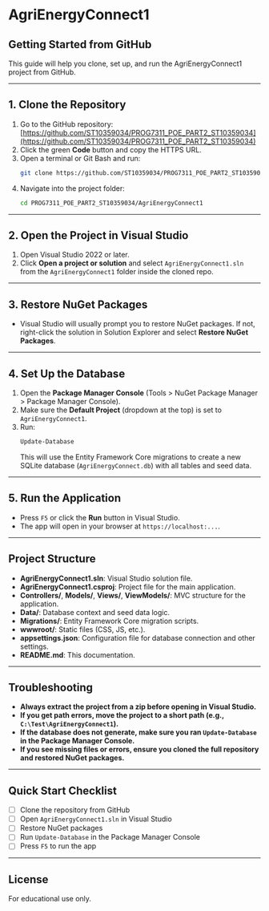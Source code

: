 # AgriEnergyConnect1

## Getting Started from GitHub

This guide will help you clone, set up, and run the AgriEnergyConnect1 project from GitHub.

---

## 1. Clone the Repository

1. Go to the GitHub repository: [https://github.com/ST10359034/PROG7311_POE_PART2_ST10359034](https://github.com/ST10359034/PROG7311_POE_PART2_ST10359034)
2. Click the green **Code** button and copy the HTTPS URL.
3. Open a terminal or Git Bash and run:
   ```sh
   git clone https://github.com/ST10359034/PROG7311_POE_PART2_ST10359034.git
   ```
4. Navigate into the project folder:
   ```sh
   cd PROG7311_POE_PART2_ST10359034/AgriEnergyConnect1
   ```

---

## 2. Open the Project in Visual Studio

1. Open Visual Studio 2022 or later.
2. Click **Open a project or solution** and select `AgriEnergyConnect1.sln` from the `AgriEnergyConnect1` folder inside the cloned repo.

---

## 3. Restore NuGet Packages

- Visual Studio will usually prompt you to restore NuGet packages. If not, right-click the solution in Solution Explorer and select **Restore NuGet Packages**.

---

## 4. Set Up the Database

1. Open the **Package Manager Console** (Tools > NuGet Package Manager > Package Manager Console).
2. Make sure the **Default Project** (dropdown at the top) is set to `AgriEnergyConnect1`.
3. Run:
   ```sh
   Update-Database
   ```
   This will use the Entity Framework Core migrations to create a new SQLite database (`AgriEnergyConnect.db`) with all tables and seed data.

---

## 5. Run the Application

- Press `F5` or click the **Run** button in Visual Studio.
- The app will open in your browser at `https://localhost:...`.

---

## Project Structure

- **AgriEnergyConnect1.sln**: Visual Studio solution file.
- **AgriEnergyConnect1.csproj**: Project file for the main application.
- **Controllers/**, **Models/**, **Views/**, **ViewModels/**: MVC structure for the application.
- **Data/**: Database context and seed data logic.
- **Migrations/**: Entity Framework Core migration scripts.
- **wwwroot/**: Static files (CSS, JS, etc.).
- **appsettings.json**: Configuration file for database connection and other settings.
- **README.md**: This documentation.

---

## Troubleshooting

- **Always extract the project from a zip before opening in Visual Studio.**
- **If you get path errors, move the project to a short path (e.g., `C:\Test\AgriEnergyConnect1`).**
- **If the database does not generate, make sure you ran `Update-Database` in the Package Manager Console.**
- **If you see missing files or errors, ensure you cloned the full repository and restored NuGet packages.**

---

## Quick Start Checklist

- [ ] Clone the repository from GitHub
- [ ] Open `AgriEnergyConnect1.sln` in Visual Studio
- [ ] Restore NuGet packages
- [ ] Run `Update-Database` in the Package Manager Console
- [ ] Press `F5` to run the app

---

## License

For educational use only. 
